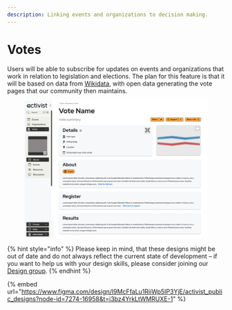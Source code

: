 ```yaml
---
description: Linking events and organizations to decision making.
---
```


# Votes

Users will be able to subscribe for updates on events and organizations that work in relation to legislation and elections. The plan for this feature is that it will be based on data from [Wikidata](https://www.wikidata.org/), with open data generating the vote pages that our community then maintains.

<figure><img src="../../.gitbook/assets/Vote About.png" alt=""><figcaption></figcaption></figure>

{% hint style="info" %}
Please keep in mind, that these designs might be out of date and do not always reflect the current state of development – if you want to help us with your design skills, please consider joining our [Design group](../../organization/community/circles-and-groups.md#design).
{% endhint %}

{% embed url="https://www.figma.com/design/I9McFfaLu1RiiWp5IP3YjE/activist_public_designs?node-id=7274-16958&t=i3bz4YrkLtWMRUXE-1" %}
